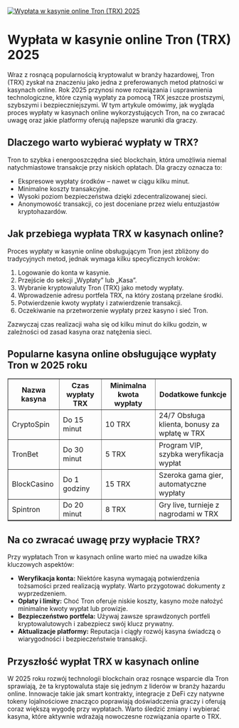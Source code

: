 [![Wypłata w kasynie online Tron (TRX) 2025](https://123-caf.pages.dev/gitsignup.png)](https://vrmoo.ru/Bt82HjjY)

<h1>Wypłata w kasynie online Tron (TRX) 2025</h1> <p>Wraz z rosnącą popularnością kryptowalut w branży hazardowej, Tron (TRX) zyskał na znaczeniu jako jedna z preferowanych metod płatności w kasynach online. Rok 2025 przynosi nowe rozwiązania i usprawnienia technologiczne, które czynią wypłaty za pomocą TRX jeszcze prostszymi, szybszymi i bezpieczniejszymi. W tym artykule omówimy, jak wygląda proces wypłaty w kasynach online wykorzystujących Tron, na co zwracać uwagę oraz jakie platformy oferują najlepsze warunki dla graczy.</p>  <h2>Dlaczego warto wybierać wypłaty w TRX?</h2> <p>Tron to szybka i energooszczędna sieć blockchain, która umożliwia niemal natychmiastowe transakcje przy niskich opłatach. Dla graczy oznacza to:</p> <ul>   <li>Ekspresowe wypłaty środków – nawet w ciągu kilku minut.</li>   <li>Minimalne koszty transakcyjne.</li>   <li>Wysoki poziom bezpieczeństwa dzięki zdecentralizowanej sieci.</li>   <li>Anonymowość transakcji, co jest doceniane przez wielu entuzjastów kryptohazardów.</li> </ul>  <h2>Jak przebiega wypłata TRX w kasynach online?</h2> <p>Proces wypłaty w kasynie online obsługującym Tron jest zbliżony do tradycyjnych metod, jednak wymaga kilku specyficznych kroków:</p> <ol>   <li>Logowanie do konta w kasynie.</li>   <li>Przejście do sekcji „Wypłaty” lub „Kasa”.</li>   <li>Wybranie kryptowaluty Tron (TRX) jako metody wypłaty.</li>   <li>Wprowadzenie adresu portfela TRX, na który zostaną przelane środki.</li>   <li>Potwierdzenie kwoty wypłaty i zatwierdzenie transakcji.</li>   <li>Oczekiwanie na przetworzenie wypłaty przez kasyno i sieć Tron.</li> </ol> <p>Zazwyczaj czas realizacji waha się od kilku minut do kilku godzin, w zależności od zasad kasyna oraz natężenia sieci.</p>  <h2>Popularne kasyna online obsługujące wypłaty Tron w 2025 roku</h2> <table border="1" cellpadding="8" cellspacing="0" style="border-collapse: collapse; width: 100%;">   <thead>     <tr>       <th>Nazwa kasyna</th>       <th>Czas wypłaty TRX</th>       <th>Minimalna kwota wypłaty</th>       <th>Dodatkowe funkcje</th>     </tr>   </thead>   <tbody>     <tr>       <td>CryptoSpin</td>       <td>Do 15 minut</td>       <td>10 TRX</td>       <td>24/7 Obsługa klienta, bonusy za wpłatę w TRX</td>     </tr>     <tr>       <td>TronBet</td>       <td>Do 30 minut</td>       <td>5 TRX</td>       <td>Program VIP, szybka weryfikacja wypłat</td>     </tr>     <tr>       <td>BlockCasino</td>       <td>Do 1 godziny</td>       <td>15 TRX</td>       <td>Szeroka gama gier, automatyczne wypłaty</td>     </tr>     <tr>       <td>Spintron</td>       <td>Do 20 minut</td>       <td>8 TRX</td>       <td>Gry live, turnieje z nagrodami w TRX</td>     </tr>   </tbody> </table>  <h2>Na co zwracać uwagę przy wypłacie TRX?</h2> <p>Przy wypłatach Tron w kasynach online warto mieć na uwadze kilka kluczowych aspektów:</p> <ul>   <li><strong>Weryfikacja konta:</strong> Niektóre kasyna wymagają potwierdzenia tożsamości przed realizacją wypłaty. Warto przygotować dokumenty z wyprzedzeniem.</li>   <li><strong>Opłaty i limity:</strong> Choć Tron oferuje niskie koszty, kasyno może nałożyć minimalne kwoty wypłat lub prowizje.</li>   <li><strong>Bezpieczeństwo portfela:</strong> Używaj zawsze sprawdzonych portfeli kryptowalutowych i zabezpiecz swój klucz prywatny.</li>   <li><strong>Aktualizacje platformy:</strong> Reputacja i ciągły rozwój kasyna świadczą o wiarygodności i bezpieczeństwie transakcji.</li> </ul>  <h2>Przyszłość wypłat TRX w kasynach online</h2> <p>W 2025 roku rozwój technologii blockchain oraz rosnące wsparcie dla Tron sprawiają, że ta kryptowaluta staje się jednym z liderów w branży hazardu online. Innowacje takie jak smart kontrakty, integracje z DeFi czy natywne tokeny lojalnościowe znacząco poprawiają doświadczenia graczy i oferują coraz większą wygodę przy wypłatach. Warto śledzić zmiany i wybierać kasyna, które aktywnie wdrażają nowoczesne rozwiązania oparte o TRX.</p>